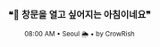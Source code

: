 <div align="center">

<br>

<h3>❝🌅 창문을 열고 싶어지는 아침이네요❞</h3>

<sub>08:00 AM • Seoul 🌦️ • by CrowRish</sub>

<br>

</div>